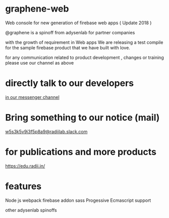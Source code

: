 # graphene-web

Web console for new generation of firebase web apps ( Update 2018 )

@graphene is a spinoff from adysenlab for partner companies

with the growth of requirement in Web apps We are releasing a test compile for the sample firebase product that we have built with love.

for any communication related to product development , changes or training please use our channel as above 

# directly talk to our developers

[ in our messenger channel](https://join.slack.com/t/radiilab/shared_invite/enQtNDM3OTIwMTEzMTA5LTRiNjYzNjFlNjgxMmZlYWQyNGE5MmQ2YTNlMWM3M2NiYmI2YmFhM2FlY2IzOWQzMjJmMWZkMWFjMmZhNjMzYzg)

# Bring something to our notice (mail)

w5s3k5v9i3f5p8a9@radiilab.slack.com

# for publications and more products 
https://edu.radii.in/

# features 
Node js 
webpack
firebase addon
sass
Progessive
Ecmascript support

other adysenlab spinoffs 


